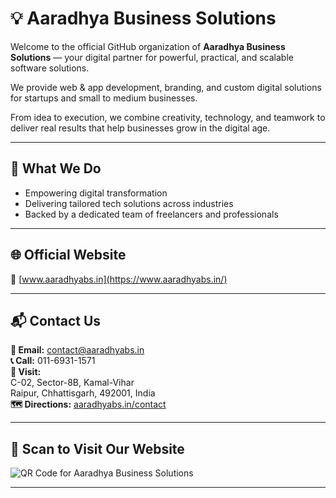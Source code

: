 # 💡 Aaradhya Business Solutions

Welcome to the official GitHub organization of **Aaradhya Business Solutions** — your digital partner for powerful, practical, and scalable software solutions.

We provide web & app development, branding, and custom digital solutions for startups and small to medium businesses.

From idea to execution, we combine creativity, technology, and teamwork to deliver real results that help businesses grow in the digital age.

---

## 🚀 What We Do

- Empowering digital transformation  
- Delivering tailored tech solutions across industries  
- Backed by a dedicated team of freelancers and professionals  

---

## 🌐 Official Website

🔗 [www.aaradhyabs.in](https://www.aaradhyabs.in/)

---

## 📬 Contact Us

**📧 Email:** [contact@aaradhyabs.in](mailto:contact@aaradhyabs.in)  
**📞 Call:** 011-6931-1571  
**📍 Visit:**  
C-02, Sector-8B, Kamal-Vihar  
Raipur, Chhattisgarh, 492001, India  
**🗺️ Directions:** [aaradhyabs.in/contact](https://www.aaradhyabs.in/contact/)

---

## 📱 Scan to Visit Our Website

![QR Code for Aaradhya Business Solutions](https://api.qrserver.com/v1/create-qr-code/?data=https://www.aaradhyabs.in/&size=200x200)

---

